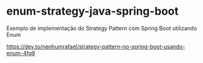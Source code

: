 # enum-strategy-java-spring-boot
Exemplo de implementação do Strategy Pattern com Spring Boot utilizando Enum

https://dev.to/nenhumrafael/strategy-pattern-no-spring-boot-usando-enum-4fg9

